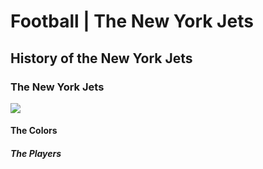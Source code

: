 # Football | The New York Jets

## History of the New York Jets
<p></p>


### The New York Jets
<img src="https://static.clubs.nfl.com/image/private/t_editorial_landscape_12_desktop/jets/ogsbm75urovqnqre53l1">


#### The Colors



##### The Players

